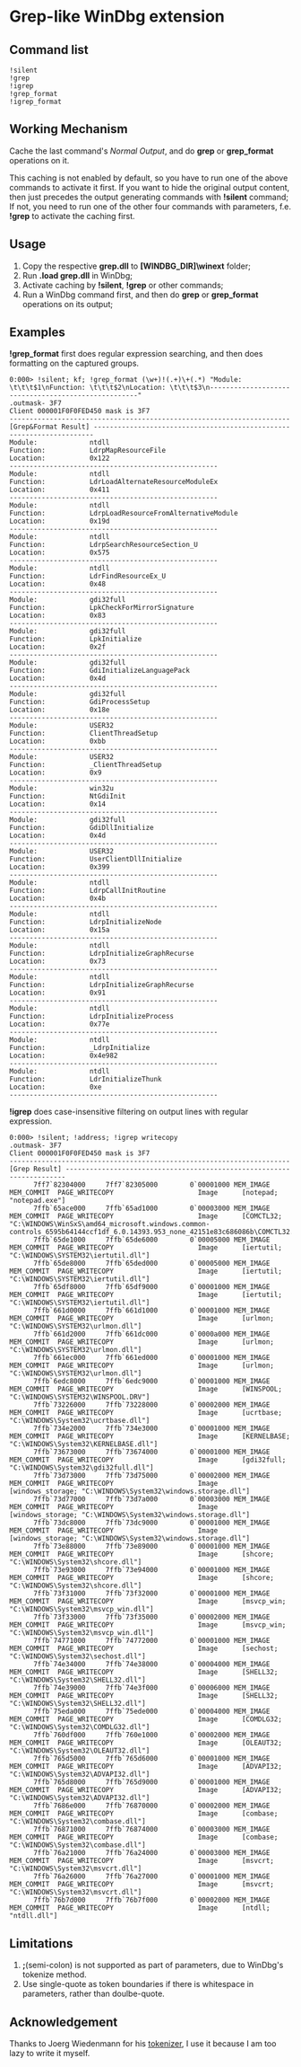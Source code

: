 # Grep-like WinDbg extension

## Command list

    !silent
    !grep
    !igrep
    !grep_format
    !igrep_format
    
## Working Mechanism

Cache the last command's *Normal Output*, and do **grep** or **grep_format** operations on it.

This caching is not enabled by default, so you have to run one of the above commands to activate it first. If you want to hide the original output content, then just precedes the output generating commands with **!silent** command; If not, you need to run one of the other four commands with parameters, f.e. **!grep** to activate the caching first.

## Usage

1. Copy the respective **grep.dll** to **[WINDBG_DIR]\winext** folder;
2. Run **.load grep.dll** in WinDbg;
3. Activate caching by **!silent**, **!grep** or other commands;
4. Run a WinDbg command first, and then do **grep** or **grep_format** operations on its output;

## Examples

**!grep_format** first does regular expression searching, and then does formatting on the captured groups. 

    0:000> !silent; kf; !grep_format (\w+)!(.+)\+(.*) "Module: \t\t\t$1\nFunction: \t\t\t$2\nLocation: \t\t\t$3\n----------------------------------------------------"
    .outmask- 3F7
    Client 000001F0F0FED450 mask is 3F7
    ---------------------------------------------------------------------- [Grep&Format Result] ----------------------------------------------------------------------
    Module: 			ntdll
    Function: 			LdrpMapResourceFile
    Location: 			0x122
    ----------------------------------------------------
    Module: 			ntdll
    Function: 			LdrLoadAlternateResourceModuleEx
    Location: 			0x411
    ----------------------------------------------------
    Module: 			ntdll
    Function: 			LdrpLoadResourceFromAlternativeModule
    Location: 			0x19d
    ----------------------------------------------------
    Module: 			ntdll
    Function: 			LdrpSearchResourceSection_U
    Location: 			0x575
    ----------------------------------------------------
    Module: 			ntdll
    Function: 			LdrFindResourceEx_U
    Location: 			0x48
    ----------------------------------------------------
    Module: 			gdi32full
    Function: 			LpkCheckForMirrorSignature
    Location: 			0x83
    ----------------------------------------------------
    Module: 			gdi32full
    Function: 			LpkInitialize
    Location: 			0x2f
    ----------------------------------------------------
    Module: 			gdi32full
    Function: 			GdiInitializeLanguagePack
    Location: 			0x4d
    ----------------------------------------------------
    Module: 			gdi32full
    Function: 			GdiProcessSetup
    Location: 			0x18e
    ----------------------------------------------------
    Module: 			USER32
    Function: 			ClientThreadSetup
    Location: 			0xbb
    ----------------------------------------------------
    Module: 			USER32
    Function: 			_ClientThreadSetup
    Location: 			0x9
    ----------------------------------------------------
    Module: 			win32u
    Function: 			NtGdiInit
    Location: 			0x14
    ----------------------------------------------------
    Module: 			gdi32full
    Function: 			GdiDllInitialize
    Location: 			0x4d
    ----------------------------------------------------
    Module: 			USER32
    Function: 			UserClientDllInitialize
    Location: 			0x399
    ----------------------------------------------------
    Module: 			ntdll
    Function: 			LdrpCallInitRoutine
    Location: 			0x4b
    ----------------------------------------------------
    Module: 			ntdll
    Function: 			LdrpInitializeNode
    Location: 			0x15a
    ----------------------------------------------------
    Module: 			ntdll
    Function: 			LdrpInitializeGraphRecurse
    Location: 			0x73
    ----------------------------------------------------
    Module: 			ntdll
    Function: 			LdrpInitializeGraphRecurse
    Location: 			0x91
    ----------------------------------------------------
    Module: 			ntdll
    Function: 			LdrpInitializeProcess
    Location: 			0x77e
    ----------------------------------------------------
    Module: 			ntdll
    Function: 			_LdrpInitialize
    Location: 			0x4e982
    ----------------------------------------------------
    Module: 			ntdll
    Function: 			LdrInitializeThunk
    Location: 			0xe
    ----------------------------------------------------
    
**!igrep** does case-insensitive filtering on output lines with regular expression.

    0:000> !silent; !address; !igrep writecopy
    .outmask- 3F7
    Client 000001F0F0FED450 mask is 3F7
    ---------------------------------------------------------------------- [Grep Result] ----------------------------------------------------------------------
          7ff7`82304000     7ff7`82305000        0`00001000 MEM_IMAGE   MEM_COMMIT  PAGE_WRITECOPY                     Image      [notepad; "notepad.exe"]
          7ffb`65ace000     7ffb`65ad1000        0`00003000 MEM_IMAGE   MEM_COMMIT  PAGE_WRITECOPY                     Image      [COMCTL32; "C:\WINDOWS\WinSxS\amd64_microsoft.windows.common-controls_6595b64144ccf1df_6.0.14393.953_none_42151e83c686086b\COMCTL32.dll"]
          7ffb`65de1000     7ffb`65de6000        0`00005000 MEM_IMAGE   MEM_COMMIT  PAGE_WRITECOPY                     Image      [iertutil; "C:\WINDOWS\SYSTEM32\iertutil.dll"]
          7ffb`65de8000     7ffb`65ded000        0`00005000 MEM_IMAGE   MEM_COMMIT  PAGE_WRITECOPY                     Image      [iertutil; "C:\WINDOWS\SYSTEM32\iertutil.dll"]
          7ffb`65df8000     7ffb`65df9000        0`00001000 MEM_IMAGE   MEM_COMMIT  PAGE_WRITECOPY                     Image      [iertutil; "C:\WINDOWS\SYSTEM32\iertutil.dll"]
          7ffb`661d0000     7ffb`661d1000        0`00001000 MEM_IMAGE   MEM_COMMIT  PAGE_WRITECOPY                     Image      [urlmon; "C:\WINDOWS\SYSTEM32\urlmon.dll"]
          7ffb`661d2000     7ffb`661dc000        0`0000a000 MEM_IMAGE   MEM_COMMIT  PAGE_WRITECOPY                     Image      [urlmon; "C:\WINDOWS\SYSTEM32\urlmon.dll"]
          7ffb`661ec000     7ffb`661ed000        0`00001000 MEM_IMAGE   MEM_COMMIT  PAGE_WRITECOPY                     Image      [urlmon; "C:\WINDOWS\SYSTEM32\urlmon.dll"]
          7ffb`6edc8000     7ffb`6edc9000        0`00001000 MEM_IMAGE   MEM_COMMIT  PAGE_WRITECOPY                     Image      [WINSPOOL; "C:\WINDOWS\SYSTEM32\WINSPOOL.DRV"]
          7ffb`73226000     7ffb`73228000        0`00002000 MEM_IMAGE   MEM_COMMIT  PAGE_WRITECOPY                     Image      [ucrtbase; "C:\WINDOWS\System32\ucrtbase.dll"]
          7ffb`734e2000     7ffb`734e3000        0`00001000 MEM_IMAGE   MEM_COMMIT  PAGE_WRITECOPY                     Image      [KERNELBASE; "C:\WINDOWS\System32\KERNELBASE.dll"]
          7ffb`73673000     7ffb`73674000        0`00001000 MEM_IMAGE   MEM_COMMIT  PAGE_WRITECOPY                     Image      [gdi32full; "C:\WINDOWS\System32\gdi32full.dll"]
          7ffb`73d73000     7ffb`73d75000        0`00002000 MEM_IMAGE   MEM_COMMIT  PAGE_WRITECOPY                     Image      [windows_storage; "C:\WINDOWS\System32\windows.storage.dll"]
          7ffb`73d77000     7ffb`73d7a000        0`00003000 MEM_IMAGE   MEM_COMMIT  PAGE_WRITECOPY                     Image      [windows_storage; "C:\WINDOWS\System32\windows.storage.dll"]
          7ffb`73dc8000     7ffb`73dc9000        0`00001000 MEM_IMAGE   MEM_COMMIT  PAGE_WRITECOPY                     Image      [windows_storage; "C:\WINDOWS\System32\windows.storage.dll"]
          7ffb`73e88000     7ffb`73e89000        0`00001000 MEM_IMAGE   MEM_COMMIT  PAGE_WRITECOPY                     Image      [shcore; "C:\WINDOWS\System32\shcore.dll"]
          7ffb`73e93000     7ffb`73e94000        0`00001000 MEM_IMAGE   MEM_COMMIT  PAGE_WRITECOPY                     Image      [shcore; "C:\WINDOWS\System32\shcore.dll"]
          7ffb`73f31000     7ffb`73f32000        0`00001000 MEM_IMAGE   MEM_COMMIT  PAGE_WRITECOPY                     Image      [msvcp_win; "C:\WINDOWS\System32\msvcp_win.dll"]
          7ffb`73f33000     7ffb`73f35000        0`00002000 MEM_IMAGE   MEM_COMMIT  PAGE_WRITECOPY                     Image      [msvcp_win; "C:\WINDOWS\System32\msvcp_win.dll"]
          7ffb`74771000     7ffb`74772000        0`00001000 MEM_IMAGE   MEM_COMMIT  PAGE_WRITECOPY                     Image      [sechost; "C:\WINDOWS\System32\sechost.dll"]
          7ffb`74e34000     7ffb`74e38000        0`00004000 MEM_IMAGE   MEM_COMMIT  PAGE_WRITECOPY                     Image      [SHELL32; "C:\WINDOWS\System32\SHELL32.dll"]
          7ffb`74e39000     7ffb`74e3f000        0`00006000 MEM_IMAGE   MEM_COMMIT  PAGE_WRITECOPY                     Image      [SHELL32; "C:\WINDOWS\System32\SHELL32.dll"]
          7ffb`75eda000     7ffb`75ede000        0`00004000 MEM_IMAGE   MEM_COMMIT  PAGE_WRITECOPY                     Image      [COMDLG32; "C:\WINDOWS\System32\COMDLG32.dll"]
          7ffb`760df000     7ffb`760e1000        0`00002000 MEM_IMAGE   MEM_COMMIT  PAGE_WRITECOPY                     Image      [OLEAUT32; "C:\WINDOWS\System32\OLEAUT32.dll"]
          7ffb`765d5000     7ffb`765d6000        0`00001000 MEM_IMAGE   MEM_COMMIT  PAGE_WRITECOPY                     Image      [ADVAPI32; "C:\WINDOWS\System32\ADVAPI32.dll"]
          7ffb`765d8000     7ffb`765d9000        0`00001000 MEM_IMAGE   MEM_COMMIT  PAGE_WRITECOPY                     Image      [ADVAPI32; "C:\WINDOWS\System32\ADVAPI32.dll"]
          7ffb`7686e000     7ffb`76870000        0`00002000 MEM_IMAGE   MEM_COMMIT  PAGE_WRITECOPY                     Image      [combase; "C:\WINDOWS\System32\combase.dll"]
          7ffb`76871000     7ffb`76874000        0`00003000 MEM_IMAGE   MEM_COMMIT  PAGE_WRITECOPY                     Image      [combase; "C:\WINDOWS\System32\combase.dll"]
          7ffb`76a21000     7ffb`76a24000        0`00003000 MEM_IMAGE   MEM_COMMIT  PAGE_WRITECOPY                     Image      [msvcrt; "C:\WINDOWS\System32\msvcrt.dll"]
          7ffb`76a26000     7ffb`76a27000        0`00001000 MEM_IMAGE   MEM_COMMIT  PAGE_WRITECOPY                     Image      [msvcrt; "C:\WINDOWS\System32\msvcrt.dll"]
          7ffb`76b7d000     7ffb`76b7f000        0`00002000 MEM_IMAGE   MEM_COMMIT  PAGE_WRITECOPY                     Image      [ntdll; "ntdll.dll"]
    
## Limitations

1. **;**(semi-colon) is not supported as part of parameters, due to WinDbg's tokenize method.
2. Use single-quote as token boundaries if there is whitespace in parameters, rather than doulbe-quote.

## Acknowledgement

Thanks to Joerg Wiedenmann for his [tokenizer](https://www.codeproject.com/Articles/13271/A-handy-tokenizer-function-using-the-STL), I use it because I am too lazy to write it myself.
